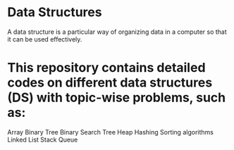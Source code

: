 # Data Structures 
  A data structure is a particular way of organizing data in a computer so that it can be used effectively.

# This repository contains detailed codes on different data structures (DS) with topic-wise problems, such as:

Array
Binary Tree
Binary Search Tree
Heap
Hashing
Sorting algorithms
Linked List
Stack
Queue
